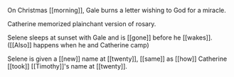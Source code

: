 On Christmas [[morning]], Gale burns a letter wishing to God for a miracle.

Catherine memorized plainchant version of rosary.

Selene sleeps at sunset with Gale and is [[gone]] before he [[wakes]]. ([[Also]] happens when he and Catherine camp)  
  
Selene is given a [[new]] name at [[twenty]], [[same]] as [[how]] Catherine [[took]] [[Timothy]]'s name at [[twenty]].
